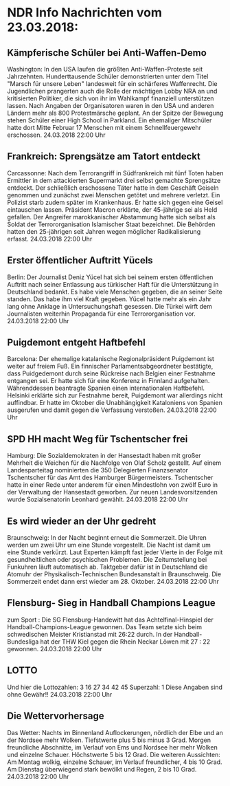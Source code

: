 # NDR Info Nachrichten vom 23.03.2018:


## Kämpferische Schüler bei Anti-Waffen-Demo
Washington: In den USA laufen die größten Anti-Waffen-Proteste seit Jahrzehnten. Hunderttausende Schüler demonstrierten unter dem Titel "Marsch für unsere Leben" landesweit für ein schärferes Waffenrecht. Die Jugendlichen prangerten auch die Rolle der mächtigen Lobby NRA an und kritisierten Politiker, die sich von ihr im Wahlkampf finanziell unterstützen lassen. Nach Angaben der Organisatoren waren in den USA und anderen Ländern mehr als 800 Protestmärsche geplant. An der Spitze der Bewegung stehen Schüler einer High School in Parkland. Ein ehemaliger Mitschüler hatte dort Mitte Februar 17 Menschen mit einem Schnellfeuergewehr erschossen. 24.03.2018 22:00 Uhr 

## Frankreich: Sprengsätze am Tatort entdeckt
Carcassonne: Nach dem Terrorangriff in Südfrankreich mit fünf Toten haben Ermittler in dem attackierten Supermarkt drei selbst gemachte Sprengsätze entdeckt. Der schließlich erschossene Täter hatte in dem Geschäft Geiseln genommen und zunächst zwei Menschen getötet und mehrere verletzt. Ein Polizist starb zudem später im Krankenhaus. Er hatte sich gegen eine Geisel eintauschen lassen. Präsident Macron erklärte, der 45-jährige sei als Held gefallen. Der Angreifer marokkanischer Abstammung hatte sich selbst als Soldat der Terrororganisation Islamischer Staat bezeichnet. Die Behörden hatten den 25-jährigen seit Jahren wegen möglicher Radikalisierung erfasst. 24.03.2018 22:00 Uhr 

## Erster öffentlicher Auftritt Yücels
Berlin: Der Journalist Deniz Yücel hat sich bei seinem ersten öffentlichen Auftritt nach seiner Entlassung aus türkischer Haft für die Unterstützung in Deutschland bedankt. Es habe viele Menschen gegeben, die an seiner Seite standen. Das habe íhm viel Kraft gegeben. Yücel hatte mehr als ein Jahr lang ohne Anklage in Untersuchungshaft gesessen. Die Türkei wirft dem Journalisten weiterhin Propaganda für eine Terrororganisation vor. 24.03.2018 22:00 Uhr 

## Puigdemont entgeht Haftbefehl
Barcelona: Der ehemalige katalanische Regionalpräsident Puigdemont ist weiter auf freiem Fuß. Ein finnischer Parlamentsabgeordneter bestätigte, dass Puidgedemont durch seine Rückreise nach Belgien einer Festnahme entgangen sei. Er hatte sich für eine Konferenz in Finnland aufgehalten. Währenddessen beantragte Spanien einen internationalen Haftbefehl. Helsinki erklärte sich zur Festnahme bereit, Puigdemont war allerdings nicht auffindbar. Er hatte im Oktober die Unabhängigkeit Kataloniens von Spanien ausgerufen und damit gegen die Verfassung verstoßen. 24.03.2018 22:00 Uhr 

## SPD HH macht Weg für Tschentscher frei
Hamburg: Die Sozialdemokraten in der Hansestadt haben mit großer Mehrheit die Weichen für die Nachfolge von Olaf Scholz gestellt. Auf einem Landesparteitag nominierten die 350 Delegierten Finanzsenator Tschentscher für das Amt des Hamburger Bürgermeisters. Tschentscher hatte in einer Rede unter anderem für einen Mindestlohn von zwölf Euro in der Verwaltung der Hansestadt geworben. Zur neuen Landesvorsitzenden wurde Sozialsenatorin Leonhard gewählt. 24.03.2018 22:00 Uhr 

## Es wird wieder an der Uhr gedreht
Braunschweig: In der Nacht beginnt erneut die Sommerzeit. Die Uhren werden um zwei Uhr um eine Stunde vorgestellt. Die Nacht ist damit um eine Stunde verkürzt. Laut Experten kämpft fast jeder Vierte in der Folge mit gesundheitlichen oder psychischen Problemen. Die Zeitumstellung bei Funkuhren läuft automatisch ab. Taktgeber dafür ist in Deutschland die Atomuhr der Physikalisch-Technischen Bundesanstalt in Braunschweig. Die Sommerzeit endet dann erst wieder am 28. Oktober. 24.03.2018 22:00 Uhr 

## Flensburg- Sieg in Handball Champions League
zum Sport : Die SG Flensburg-Handewitt hat das Achtelfinal-Hinspiel der Handball-Champions-League gewonnen. Das Team setzte sich beim schwedischen Meister Kristianstad mit  26:22 durch. In der Handball-Bundesliga hat der THW Kiel gegen die Rhein Neckar Löwen mit 27 : 22 gewonnen. 24.03.2018 22:00 Uhr 

## LOTTO
Und hier die Lottozahlen:
3 16		27		34		42		45
Superzahl:		1 Diese Angaben sind ohne Gewähr!! 24.03.2018 22:00 Uhr 

## Die Wettervorhersage
Das Wetter:
Nachts im Binnenland Auflockerungen, nördlich der Elbe und an der Nordsee mehr Wolken. Tiefstwerte plus 5 bis minus 3 Grad. Morgen freundliche Abschnitte, im Verlauf von Ems und Nordsee her mehr Wolken und einzelne Schauer. Höchstwerte 5 bis 12 Grad. Die weiteren Aussichten:
Am Montag wolkig, einzelne Schauer, im Verlauf freundlicher, 4 bis 10 Grad. Am Dienstag überwiegend stark bewölkt und Regen, 2 bis 10 Grad. 24.03.2018 22:00 Uhr 
